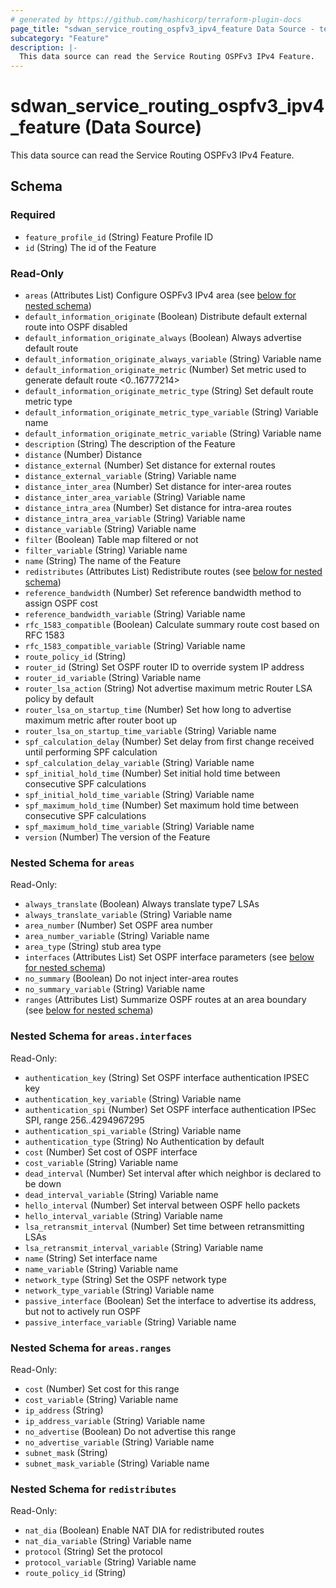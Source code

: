 ```yaml
---
# generated by https://github.com/hashicorp/terraform-plugin-docs
page_title: "sdwan_service_routing_ospfv3_ipv4_feature Data Source - terraform-provider-sdwan"
subcategory: "Feature"
description: |-
  This data source can read the Service Routing OSPFv3 IPv4 Feature.
---
```


# sdwan_service_routing_ospfv3_ipv4_feature (Data Source)

This data source can read the Service Routing OSPFv3 IPv4 Feature.



<!-- schema generated by tfplugindocs -->
## Schema

### Required

- `feature_profile_id` (String) Feature Profile ID
- `id` (String) The id of the Feature

### Read-Only

- `areas` (Attributes List) Configure OSPFv3 IPv4 area (see [below for nested schema](#nestedatt--areas))
- `default_information_originate` (Boolean) Distribute default external route into OSPF disabled
- `default_information_originate_always` (Boolean) Always advertise default route
- `default_information_originate_always_variable` (String) Variable name
- `default_information_originate_metric` (Number) Set metric used to generate default route <0..16777214>
- `default_information_originate_metric_type` (String) Set default route metric type
- `default_information_originate_metric_type_variable` (String) Variable name
- `default_information_originate_metric_variable` (String) Variable name
- `description` (String) The description of the Feature
- `distance` (Number) Distance
- `distance_external` (Number) Set distance for external routes
- `distance_external_variable` (String) Variable name
- `distance_inter_area` (Number) Set distance for inter-area routes
- `distance_inter_area_variable` (String) Variable name
- `distance_intra_area` (Number) Set distance for intra-area routes
- `distance_intra_area_variable` (String) Variable name
- `distance_variable` (String) Variable name
- `filter` (Boolean) Table map filtered or not
- `filter_variable` (String) Variable name
- `name` (String) The name of the Feature
- `redistributes` (Attributes List) Redistribute routes (see [below for nested schema](#nestedatt--redistributes))
- `reference_bandwidth` (Number) Set reference bandwidth method to assign OSPF cost
- `reference_bandwidth_variable` (String) Variable name
- `rfc_1583_compatible` (Boolean) Calculate summary route cost based on RFC 1583
- `rfc_1583_compatible_variable` (String) Variable name
- `route_policy_id` (String)
- `router_id` (String) Set OSPF router ID to override system IP address
- `router_id_variable` (String) Variable name
- `router_lsa_action` (String) Not advertise maximum metric Router LSA policy by default
- `router_lsa_on_startup_time` (Number) Set how long to advertise maximum metric after router boot up
- `router_lsa_on_startup_time_variable` (String) Variable name
- `spf_calculation_delay` (Number) Set delay from first change received until performing SPF calculation
- `spf_calculation_delay_variable` (String) Variable name
- `spf_initial_hold_time` (Number) Set initial hold time between consecutive SPF calculations
- `spf_initial_hold_time_variable` (String) Variable name
- `spf_maximum_hold_time` (Number) Set maximum hold time between consecutive SPF calculations
- `spf_maximum_hold_time_variable` (String) Variable name
- `version` (Number) The version of the Feature

<a id="nestedatt--areas"></a>
### Nested Schema for `areas`

Read-Only:

- `always_translate` (Boolean) Always translate type7 LSAs
- `always_translate_variable` (String) Variable name
- `area_number` (Number) Set OSPF area number
- `area_number_variable` (String) Variable name
- `area_type` (String) stub area type
- `interfaces` (Attributes List) Set OSPF interface parameters (see [below for nested schema](#nestedatt--areas--interfaces))
- `no_summary` (Boolean) Do not inject inter-area routes
- `no_summary_variable` (String) Variable name
- `ranges` (Attributes List) Summarize OSPF routes at an area boundary (see [below for nested schema](#nestedatt--areas--ranges))

<a id="nestedatt--areas--interfaces"></a>
### Nested Schema for `areas.interfaces`

Read-Only:

- `authentication_key` (String) Set OSPF interface authentication IPSEC key
- `authentication_key_variable` (String) Variable name
- `authentication_spi` (Number) Set OSPF interface authentication IPSec SPI, range 256..4294967295
- `authentication_spi_variable` (String) Variable name
- `authentication_type` (String) No Authentication by default
- `cost` (Number) Set cost of OSPF interface
- `cost_variable` (String) Variable name
- `dead_interval` (Number) Set interval after which neighbor is declared to be down
- `dead_interval_variable` (String) Variable name
- `hello_interval` (Number) Set interval between OSPF hello packets
- `hello_interval_variable` (String) Variable name
- `lsa_retransmit_interval` (Number) Set time between retransmitting LSAs
- `lsa_retransmit_interval_variable` (String) Variable name
- `name` (String) Set interface name
- `name_variable` (String) Variable name
- `network_type` (String) Set the OSPF network type
- `network_type_variable` (String) Variable name
- `passive_interface` (Boolean) Set the interface to advertise its address, but not to actively run OSPF
- `passive_interface_variable` (String) Variable name


<a id="nestedatt--areas--ranges"></a>
### Nested Schema for `areas.ranges`

Read-Only:

- `cost` (Number) Set cost for this range
- `cost_variable` (String) Variable name
- `ip_address` (String)
- `ip_address_variable` (String) Variable name
- `no_advertise` (Boolean) Do not advertise this range
- `no_advertise_variable` (String) Variable name
- `subnet_mask` (String)
- `subnet_mask_variable` (String) Variable name



<a id="nestedatt--redistributes"></a>
### Nested Schema for `redistributes`

Read-Only:

- `nat_dia` (Boolean) Enable NAT DIA for redistributed routes
- `nat_dia_variable` (String) Variable name
- `protocol` (String) Set the protocol
- `protocol_variable` (String) Variable name
- `route_policy_id` (String)
